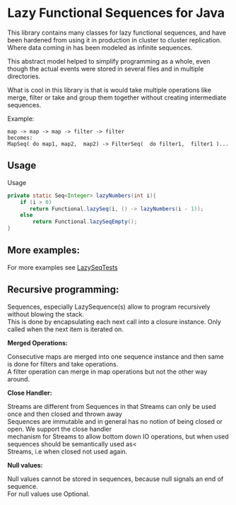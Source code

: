# Lazy Functional Sequences for Java

This library contains many classes for lazy functional sequences, and have been hardened from using it in production
in cluster to cluster replication. Where data coming in has been modeled as infinite sequences.

This abstract model helped to simplify programming as a whole, even though the actual events were stored in several
files and in multiple directories.

What is cool in this library is that is would take multiple operations like merge, filter or take and group them together
without creating intermediate sequences.

Example:  
```
map -> map -> map -> filter -> filter 
becomes:  
MapSeq( do map1, map2,  map2) -> FilterSeq(  do filter1,  filter1 )... 
``` 

## Usage

Usage
 ```java
 private static Seq<Integer> lazyNumbers(int i){
     if (i > 0)
        return Functional.lazySeq(i, () -> lazyNumbers(i - 1));
     else
         return Functional.lazySeqEmpty();
 }
```

## More examples:

For more examples see [LazySeqTests](https://github.com/gerritjvv/lazyj/blob/master/src/test/java/org/gerritjvv/lazyj/LazySeqTests.java)

## Recursive programming:

Sequences, especially LazySequence(s) allow to program recursively without blowing the stack.  
This is done by encapsulating each next call into a closure instance. Only called when the next item is iterated on.

**Merged Operations:**  

Consecutive maps are merged into one sequence instance and then same is done for filters and take operations.  
A filter operation can merge in map operations but not the other way around.

**Close Handler:**

Streams are different from Sequences in that Streams can only be used once and then closed and thrown away  
Sequences are immutable and in general has no notion of being closed or open. We support the close handler   
mechanism for Streams to allow bottom down IO operations, but when used sequences should be semantically used as<  
Streams, i.e when closed not used again.  

**Null values:**  

Null values cannot be stored in sequences, because null signals an end of sequence.  
For null values use Optional.
